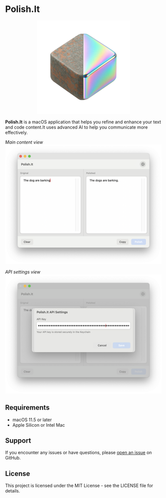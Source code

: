 # Polish.It

<p align="center">
  <img src="Polish-It/macOS/Resources/Assets.xcassets/AppIcon.appiconset/1024.png" width="300" alt="Polish.It Logo">
</p>

**Polish.It** is a macOS application that helps you refine and enhance your text and code content.It uses advanced AI to help you communicate more effectively.

_Main content view_
![](screenshots/main-content-view.png)

_API settings view_
![](screenshots/api-settings.png)

## Requirements

- macOS 11.5 or later
- Apple Silicon or Intel Mac


## Support

If you encounter any issues or have questions, please [open an issue](https://github.com/vincecao/polish-it/issues) on GitHub.

## License

This project is licensed under the MIT License - see the LICENSE file for details.